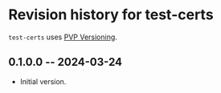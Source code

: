 # Revision history for test-certs

`test-certs` uses [PVP Versioning][1].

## 0.1.0.0 -- 2024-03-24

* Initial version.

[1]: https://pvp.haskell.org
